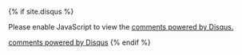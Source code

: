 {% if site.disqus %}
<div id="disqus_thread"></div>

<script type="text/javascript">
    /* * * CONFIGURATION VARIABLES: EDIT BEFORE PASTING INTO YOUR WEBPAGE * * */
    var disqus_shortname = 'beyondsky'; // required: replace example with your forum shortname

    /* * * DON'T EDIT BELOW THIS LINE * * */
    (function() {
        var dsq = document.createElement('script'); dsq.type = 'text/javascript'; dsq.async = true;
        dsq.src = '//' + disqus_shortname + '.disqus.com/embed.js';
        (document.getElementsByTagName('head')[0] || document.getElementsByTagName('body')[0]).appendChild(dsq);
    })();
</script>

<noscript>
	Please enable JavaScript to view the 
	<a href="http://disqus.com/?ref_noscript">comments powered by Disqus.</a>
</noscript>

<a href="http://disqus.com" class="dsq-brlink">comments powered by <span class="logo-disqus">Disqus</span></a>
{% endif %}    